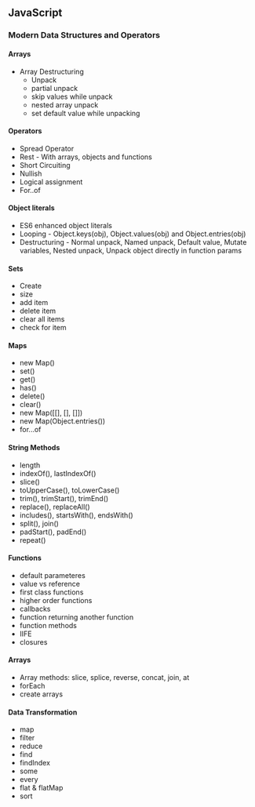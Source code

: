 ## JavaScript

### Modern Data Structures and Operators

#### Arrays

- Array Destructuring
  - Unpack
  - partial unpack
  - skip values while unpack
  - nested array unpack
  - set default value while unpacking

#### Operators

- Spread Operator
- Rest - With arrays, objects and functions
- Short Circuiting
- Nullish
- Logical assignment
- For..of

#### Object literals

- ES6 enhanced object literals
- Looping - Object.keys(obj), Object.values(obj) and Object.entries(obj)
- Destructuring - Normal unpack, Named unpack, Default value, Mutate variables, Nested unpack, Unpack object directly in function params

#### Sets

- Create
- size
- add item
- delete item
- clear all items
- check for item

#### Maps

- new Map()
- set()
- get()
- has()
- delete()
- clear()
- new Map([[], [], []])
- new Map(Object.entries())
- for...of

#### String Methods

- length
- indexOf(), lastIndexOf()
- slice()
- toUpperCase(), toLowerCase()
- trim(), trimStart(), trimEnd()
- replace(), replaceAll()
- includes(), startsWith(), endsWith()
- split(), join()
- padStart(), padEnd()
- repeat()

#### Functions

- default parameteres
- value vs reference
- first class functions
- higher order functions
- callbacks
- function returning another function
- function methods
- IIFE
- closures

#### Arrays

- Array methods: slice, splice, reverse, concat, join, at
- forEach
- create arrays

#### Data Transformation

- map
- filter
- reduce
- find
- findIndex
- some
- every
- flat & flatMap
- sort
